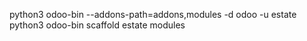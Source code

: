 python3 odoo-bin --addons-path=addons,modules -d odoo -u estate
python3 odoo-bin scaffold estate modules
